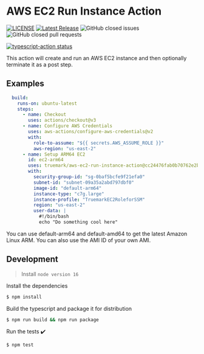 # AWS EC2 Run Instance Action

[![LICENSE](https://img.shields.io/badge/license-BSD3-green)](LICENSE)
[![Latest Release](https://img.shields.io/github/v/release/tremark/aws-ec2-run-instance-action)](https://github.com/truemark/aws-ec2-run-instance-action/releases)
![GitHub closed issues](https://img.shields.io/github/issues-closed/truemark/aws-ec2-run-instance-action)
![GitHub closed pull requests](https://img.shields.io/github/issues-pr-closed/truemark/aws-ec2-run-instance-action)

<p>
  <a href="https://github.com/truemark/aws-ec2-run-instance-action"><img alt="typescript-action status" src="https://github.com/truemark/aws-ec2-run-instance-action/workflows/build-test/badge.svg"></a>
</p>

This action will create and run an AWS EC2 instance and then optionally terminate it as a post step.

## Examples

```yml
  build:
    runs-on: ubuntu-latest
    steps:
      - name: Checkout
        uses: actions/checkout@v3
      - name: Configure AWS Credentials
        uses: aws-actions/configure-aws-credentials@v2
        with:
          role-to-assume: "${{ secrets.AWS_ASSUME_ROLE }}"
          aws-region: "us-east-2"
      - name: Setup ARM64 EC2
        id: ec2-arm64
        uses: truemark/aws-ec2-run-instance-action@cc24476fab0b70762e2bdfc2bf7690f545727f58
        with:
          security-group-id: "sg-0baf5bcfe9f21efa0"
          subnet-id: "subnet-09a35a2abd797dbf0"
          image-id: "default-arm64"
          instance-type: "c7g.large"
          instance-profile: "TruemarkEC2RoleforSSM"
          region: "us-east-2"
          user-data: |
            #!/bin/bash
            echo "Do something cool here"
```

You can use default-arm64 and default-amd64 to get the latest Amazon Linux ARM.
You can also use the AMI ID of your own AMI.

## Development

> Install `node version 16`

Install the dependencies  
```bash
$ npm install
```

Build the typescript and package it for distribution
```bash
$ npm run build && npm run package
```

Run the tests :heavy_check_mark:  
```bash
$ npm test
```
